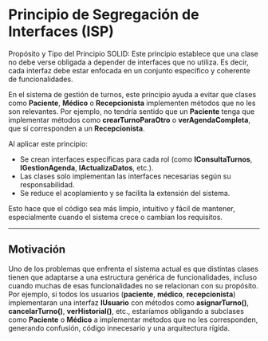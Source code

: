 # Principio de Segregación de Interfaces (ISP)
Propósito y Tipo del Principio SOLID: Este principio establece que una clase no debe verse obligada a depender de interfaces que no utiliza. Es decir, cada interfaz debe estar enfocada en un conjunto específico y coherente de funcionalidades.

En el sistema de gestión de turnos, este principio ayuda a evitar que clases como **Paciente**, **Médico** o **Recepcionista** implementen métodos que no les son relevantes. Por ejemplo, no tendría sentido que un **Paciente** tenga que implementar métodos como **crearTurnoParaOtro** o **verAgendaCompleta**, que sí corresponden a un **Recepcionista**.

Al aplicar este principio:
- Se crean interfaces específicas para cada rol (como **IConsultaTurnos**, **IGestionAgenda**, **IActualizaDatos**, etc.).
- Las clases solo implementan las interfaces necesarias según su responsabilidad.
- Se reduce el acoplamiento y se facilita la extensión del sistema.

Esto hace que el código sea más limpio, intuitivo y fácil de mantener, especialmente cuando el sistema crece o cambian los requisitos.

---

## Motivación
Uno de los problemas que enfrenta el sistema actual es que distintas clases tienen que adaptarse a una estructura genérica de funcionalidades, incluso cuando muchas de esas funcionalidades no se relacionan con su propósito. Por ejemplo, si todos los usuarios (**paciente**, **médico**, **recepcionista**) implementaran una interfaz **IUsuario** con métodos como **asignarTurno()**, **cancelarTurno()**, **verHistorial()**, etc., estaríamos obligando a subclases como **Paciente** o **Médico** a implementar métodos que no les corresponden, generando confusión, código innecesario y una arquitectura rígida.
